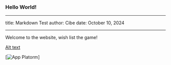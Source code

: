 ### Hello World!

---

title: Markdown Test
author: Cibe
date: October 10, 2024

---

Welcome to the website, wish list the game!

[Alt text](https://assets.digitalocean.com/articles/alligator/boo.svg "a title")

[![App Platorm](https://playconstraints.com/countess_teaser.jpg)]

